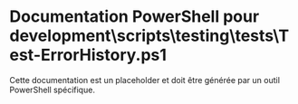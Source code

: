# Documentation PowerShell pour development\scripts\testing\tests\Test-ErrorHistory.ps1

Cette documentation est un placeholder et doit être générée par un outil PowerShell spécifique.

